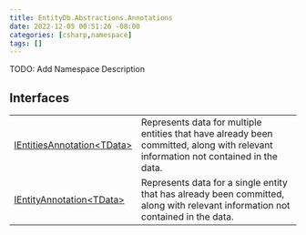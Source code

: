 ```yaml
---
title: EntityDb.Abstractions.Annotations
date: 2022-12-05 00:51:26 -08:00
categories: [csharp,namespace]
tags: []
---
```



TODO: Add Namespace Description

## Interfaces
<table><tr><td><a href='/posts/csharp.member.entitydb.abstractions.annotations.ientitiesannotation`1/'>IEntitiesAnnotation&lt;TData&gt;</a></td><td>
Represents data for multiple entities that have already been committed, along with relevant information not
contained
in the data.
</td></tr><tr><td><a href='/posts/csharp.member.entitydb.abstractions.annotations.ientityannotation`1/'>IEntityAnnotation&lt;TData&gt;</a></td><td>
Represents data for a single entity that has already been committed, along with relevant information not contained
in the data.
</td></tr></table>
